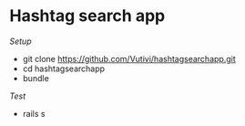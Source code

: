 # Hashtag search app


*Setup*

* git clone https://github.com/Vutivi/hashtagsearchapp.git  
* cd hashtagsearchapp
* bundle


*Test*

* rails s
